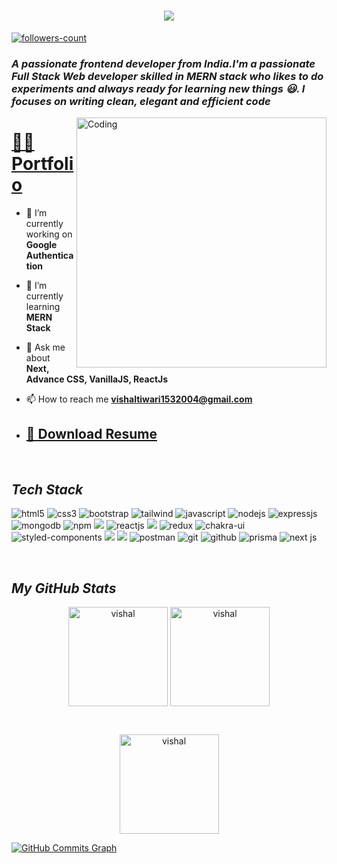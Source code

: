 <img style="position: relative;" src="https://jusmarktech.com/public/a/images/pages/web_development.gif" alt="">
<!--  <img src="https://github.com/matyo91/matyo91/raw/main/assets/github.gif" alt="Hi, I'm Vishal Tiwari 👋 I'm a 🚀 Indian Full stack web developer 🚀 I ❤️ Happy Hardcore ❤️"> -->
<h1 align="center">
    <img src="https://readme-typing-svg.herokuapp.com/?font=Righteous&size=35&center=true&vCenter=true&width=500&height=70&duration=4000&lines=Hi+There!+👋;+I'm+Vishal+Tiwari!;" />
</h1>
<!----------------------------------- Profile View Section ------------------------------------>

<p align="left">
    <a href="https://github.com/vishal32004?tab=followers">
        <img src="https://img.shields.io/github/followers/vishal32004?label=Followers&style=social" alt="followers-count">
    </a>
</p>
<h3>
    <i>A passionate frontend developer from India.I'm a passionate Full Stack Web developer skilled in MERN stack who likes to do experiments and always ready for learning new things 😃. I focuses on writing clean, elegant and efficient code</i>
</h3>


<img align="right" alt="Coding" width="400" src="https://cdn.dribbble.com/users/1187836/screenshots/6539429/programer.gif" alt="">



<!-- <p align="left"> <a href="https://github.com/ryo-ma/github-profile-trophy"><img src="https://github-profile-trophy.vercel.app/?username=shubhojeet1" alt="shubhojeet1" /></a> </p> -->
<h1><a href="https://vishal32004.github.io/vishal"> 👨‍💻 Portfolio</a></h1>

- 🔭 I’m currently working on **Google Authentication**

- 🌱 I’m currently learning **MERN Stack**

- 💬 Ask me about **Next, Advance CSS, VanillaJS, ReactJs**

- 📫 How to reach me **vishaltiwari1532004@gmail.com**
- <h2><a href="">📜 Download Resume</a></h2>


<!----------------------------------- About Section ------------------------------------>


<!-- <h3>
    <i>- Currently working at Kyndryl as a Full Stack Developer</i>
</h3> -->
<br>







<!----------------------------------- Tech Stack Section ------------------------------------>

<h2><i>Tech Stack</i></h2>

<p>
    <img src="https://img.shields.io/badge/HTML5-E34F26?style=for-the-badge&logo=html5&logoColor=white" alt="html5" />
    <img src="https://img.shields.io/badge/CSS3-1572B6?style=for-the-badge&logo=css3&logoColor=white" alt="css3" />
    <img src="https://img.shields.io/badge/Bootstrap-563D7C?style=for-the-badge&logo=bootstrap&logoColor=white" alt="bootstrap" />
    <img src="https://img.shields.io/badge/Tailwind_CSS-38B2AC?style=for-the-badge&logo=tailwind-css&logoColor=white" alt="tailwind" />
    <img src="https://img.shields.io/badge/JavaScript-323330?style=for-the-badge&logo=javascript&logoColor=F7DF1E" alt="javascript" />
    <img src="https://img.shields.io/badge/Node.js-339933?style=for-the-badge&logo=nodedotjs&logoColor=white" alt="nodejs" />
    <img src="https://img.shields.io/badge/Express.js-000000?style=for-the-badge&logo=express&logoColor=white" alt="expressjs" />
    <img src="https://img.shields.io/badge/MongoDB-4EA94B?style=for-the-badge&logo=mongodb&logoColor=white" alt="mongodb" />
    <img src="https://img.shields.io/badge/npm-CB3837?style=for-the-badge&logo=npm&logoColor=white" alt="npm" />
    <img src="https://img.shields.io/badge/typescript-%23007ACC.svg?style=for-the-badge&logo=typescript&logoColor=white" />
    <img src="https://img.shields.io/badge/React-20232A?style=for-the-badge&logo=react&logoColor=61DAFB" alt="reactjs" />
    <img src="https://img.shields.io/badge/React_Router-CA4245?style=for-the-badge&logo=react-router&logoColor=white" />
    <img src="https://img.shields.io/badge/Redux-593D88?style=for-the-badge&logo=redux&logoColor=white" alt="redux" />
    <img src="https://img.shields.io/badge/Chakra%20UI-3bc7bd?style=for-the-badge&logo=chakraui&logoColor=white" alt="chakra-ui" />
    <img src="https://img.shields.io/badge/styled--components-DB7093?style=for-the-badge&logo=styled-components&logoColor=white" alt="styled-components" />
    <img src="https://img.shields.io/badge/Vercel-000000?style=for-the-badge&logo=Vercel&logoColor=white" />
    <img src="https://img.shields.io/badge/netlify-%23000000.svg?style=for-the-badge&logo=netlify&logoColor=#00C7B7" />
    <img src="https://img.shields.io/badge/Postman-FF6C37?style=for-the-badge&logo=Postman&logoColor=white" alt="postman" />
    <img src="https://img.shields.io/badge/Git-f44d27?style=for-the-badge&logo=git&logoColor=white" alt="git" />
    <img src="https://img.shields.io/badge/GitHub-100000?style=for-the-badge&logo=github&logoColor=white" alt="github" />
    <img src="https://img.shields.io/badge/Prisma-100000?style=for-the-badge&logo=prisma&logoColor=white" alt="prisma" />
    <img src="https://img.shields.io/badge/Next.js-100000?style=for-the-badge&logo=next.js&logoColor=white" alt="next js" />
</p>
<br>






<!----------------------------------- GitHub Stats Section ------------------------------------>

<h2><i>My GitHub Stats</i></h2>

<p align="center" >
    <img align="center" src="https://github-readme-stats.vercel.app/api/top-langs/?username=vishal32004&layout=compact&show_icons=true&theme=radical" alt="vishal" height="159" />
    <img align="center" src="https://github-readme-stats.vercel.app/api?username=vishal32004&show_icons=true&theme=radical" alt="vishal" height="159" />
</p>
<br>
<p align="center" ><img align="center"  height="159" src="https://github-readme-streak-stats.herokuapp.com/?user=vishal32004&show_icons=true&locale=en&theme=radical" alt="vishal" /></p>
<a href="http://www.github.com/vishal32004">
  <img src="https://github-readme-activity-graph.cyclic.app/graph?username=vishal32004&point=f007d8&line=f0cd07&area_color=310938&theme=react-dark" alt="GitHub Commits Graph" />
</a>

